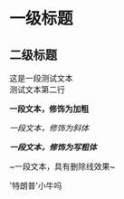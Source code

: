 # 一级标题
## 二级标题

这是一段测试文本<br>
测试文本第二行

**一段文本，修饰为加粗**

*一段文本，修饰为斜体*

***一段文本，修饰为写粗体***

~一段文本，具有删除线效果~

'特朗普'小牛吗
